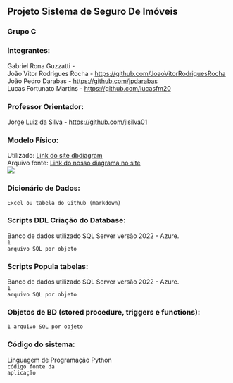 ## Projeto Sistema de Seguro De Imóveis

### Grupo C

### Integrantes:
Gabriel Rona Guzzatti -      <br>
João Vitor Rodrigues Rocha - https://github.com/JoaoVitorRodriguesRocha <br>
João Pedro Darabas - https://github.com/jpdarabas <br>
Lucas Fortunato Martins - https://github.com/lucasfm20 <br>

### Professor Orientador:
Jorge Luiz da Silva - https://github.com/jlsilva01

### Modelo Físico:
Utilizado: <a href="https://dbdiagram.io/">Link do site dbdiagram</a> <br/>
Arquivo fonte: <a href="https://dbdiagram.io/d/imoveis-satc-655b579f3be149578759b62a">Link do nosso diagrama no site</a> <br>
<img src="https://github.com/Guzzatti/seguro-imoveis-satc-2023/blob/main/Imagens/im%C3%B3veis-satc.png"> <br>
  
### Dicionário de Dados:
<code>Excel ou tabela do Github (markdown)</code>

### Scripts DDL Criação do Database:
Banco de dados utilizado SQL Server versão 2022 - Azure. <br>
<code>1 arquivo SQL por objeto</code>

### Scripts Popula tabelas:
Banco de dados utilizado SQL Server versão 2022 - Azure. <br>
<code>1 arquivo SQL por objeto</code>

### Objetos de BD (stored procedure, triggers e functions):
<code>1 arquivo SQL por objeto</code>
  
### Código do sistema:
Linguagem de Programação Python <br>
<code>código fonte da aplicação</code>
